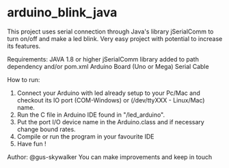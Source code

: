 # arduino_blink_java

This project uses serial connection through Java's library jSerialComm to turn on/off and make a led blink.
Very easy project with potential to increase its features.

Requirements:
JAVA 1.8 or higher
jSerialComm library added to path dependency and/or pom.xml
Arduino Board (Uno or Mega)
Serial Cable

How to run:
1. Connect your Arduino with led already setup to your Pc/Mac
   and checkout its IO port (COM-Windows) or (/dev/ttyXXX - Linux/Mac) name.
3. Run the C file in Arduino IDE found in "/led_arduino".
4. Put the port I/O device name in the Arduino.class and if necessary change bound rates.
6. Compile or run the program in your favourite IDE
7. Have fun !

Author: @gus-skywalker
You can make improvements and keep in touch


